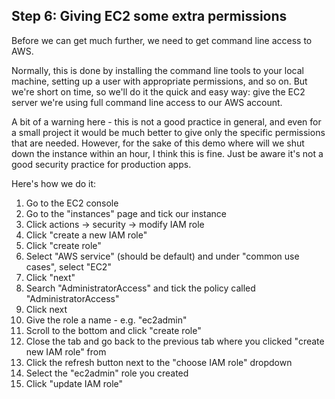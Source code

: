 ## Step 6: Giving EC2 some extra permissions

Before we can get much further, we need to get command line access to AWS.

Normally, this is done by installing the command line tools to your local machine, setting up a user with appropriate permissions, and so on. But we're short on time, so we'll do it the quick and easy way: give the EC2 server we're using full command line access to our AWS account.

A bit of a warning here - this is not a good practice in general, and even for a small project it would be much better to give only the specific permissions that are needed. However, for the sake of this demo where will we shut down the instance within an hour, I think this is fine. Just be aware it's not a good security practice for production apps.

Here's how we do it:

1. Go to the EC2 console
2. Go to the "instances" page and tick our instance
3. Click actions -> security -> modify IAM role
4. Click "create a new IAM role"
5. Click "create role"
6. Select "AWS service" (should be default) and under "common use cases", select "EC2"
7. Click "next"
8. Search "AdministratorAccess" and tick the policy called "AdministratorAccess"
9. Click next
10. Give the role a name - e.g. "ec2admin"
11. Scroll to the bottom and click "create role"
12. Close the tab and go back to the previous tab where you clicked "create new IAM role" from
13. Click the refresh button next to the "choose IAM role" dropdown
14. Select the "ec2admin" role you created
15. Click "update IAM role"
